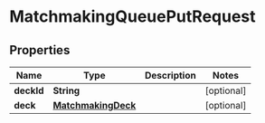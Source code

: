 
# MatchmakingQueuePutRequest

## Properties
Name | Type | Description | Notes
------------ | ------------- | ------------- | -------------
**deckId** | **String** |  |  [optional]
**deck** | [**MatchmakingDeck**](MatchmakingDeck.md) |  |  [optional]



